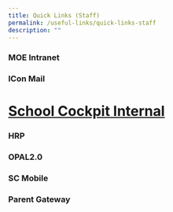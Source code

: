 ```yaml
---
title: Quick Links (Staff)
permalink: /useful-links/quick-links-staff
description: ""
---
```

### MOE Intranet

### ICon Mail

# [School Cockpit Internal](https://schoolcockpit.moe.gov.sg/)

### HRP

### OPAL2.0

### SC Mobile

### Parent Gateway